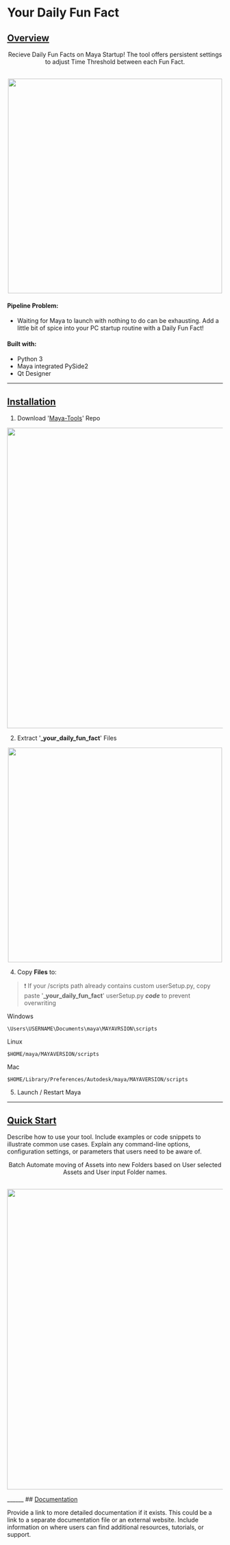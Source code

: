 # Your Daily Fun Fact

## <ins>Overview</ins>

<div align="center"> 
Recieve Daily Fun Facts on Maya Startup! The tool offers persistent settings to adjust Time Threshold between each Fun Fact.
</div>
<br>

<p align="center">  
<img src="https://github.com/BlakeXYZ/Maya-Tools/assets/37947050/1581da46-f918-471c-bd20-cffa28ab6505" width="500">
</p>


#### Pipeline Problem:
- Waiting for Maya to launch with nothing to do can be exhausting. Add a little bit of spice into your PC startup routine with a Daily Fun Fact!

#### Built with:
- Python 3
- Maya integrated PySide2
- Qt Designer



______
## <ins>Installation</ins>


   1. Download '[Maya-Tools](https://github.com/BlakeXYZ/Maya-Tools/tree/main)' Repo

<p align="center">
<img src="https://github.com/BlakeXYZ/Maya-Tools/assets/37947050/45325716-8ac3-4ed6-a5e6-0bb5f07eecec" width="700">
</p>

   2. Extract '**_your_daily_fun_fact**' Files

<p align="center">
<img src="https://github.com/BlakeXYZ/Maya-Tools/assets/37947050/bf907f11-dbcc-4464-99f2-a4e04e03ce94" width="500">
</p>

   4. Copy **Files** to:

> ❗ If your /scripts path already contains custom userSetup.py, copy paste '**_your_daily_fun_fact**' userSetup.py **<em>code</em>** to prevent overwriting 
     
   Windows
```
\Users\USERNAME\Documents\maya\MAYAVRSION\scripts
```
   Linux
```
$HOME/maya/MAYAVERSION/scripts
```
   Mac
```
$HOME/Library/Preferences/Autodesk/maya/MAYAVERSION/scripts
```
   5. Launch / Restart Maya

____________
## <ins>Quick Start</ins>

Describe how to use your tool. Include examples or code snippets to illustrate common use cases. Explain any command-line options, configuration settings, or parameters that users need to be aware of.

<div align="center">Batch Automate moving of Assets into new Folders based on User selected Assets and User input Folder names.
</div>
<br>

<p align="center">  
<img src="https://github.com/BlakeXYZ/Unreal-Engine-Tools/assets/37947050/2f0ccaa9-be51-4b83-b4d6-8cdfcd959654" width="700">
</p>
______
## <ins>Documentation</ins>

Provide a link to more detailed documentation if it exists. This could be a link to a separate documentation file or an external website. Include information on where users can find additional resources, tutorials, or support.
